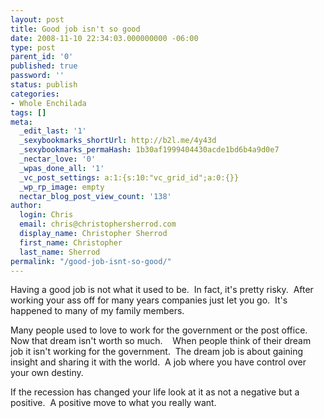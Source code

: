 ```yaml
---
layout: post
title: Good job isn't so good
date: 2008-11-10 22:34:03.000000000 -06:00
type: post
parent_id: '0'
published: true
password: ''
status: publish
categories:
- Whole Enchilada
tags: []
meta:
  _edit_last: '1'
  _sexybookmarks_shortUrl: http://b2l.me/4y43d
  _sexybookmarks_permaHash: 1b30af1999404430acde1bd6b4a9d0e7
  _nectar_love: '0'
  _wpas_done_all: '1'
  _vc_post_settings: a:1:{s:10:"vc_grid_id";a:0:{}}
  _wp_rp_image: empty
  nectar_blog_post_view_count: '138'
author:
  login: Chris
  email: chris@christophersherrod.com
  display_name: Christopher Sherrod
  first_name: Christopher
  last_name: Sherrod
permalink: "/good-job-isnt-so-good/"
---
```

<p>Having a good job is not what it used to be.  In fact, it's pretty risky.  After working your ass off for many years companies just let you go.  It's happened to many of my family members.</p>
<p>Many people used to love to work for the government or the post office.  Now that dream isn't worth so much.    When people think of their dream job it isn't working for the government.  The dream job is about gaining insight and sharing it with the world.  A job where you have control over your own destiny.</p>
<p>If the recession has changed your life look at it as not a negative but a positive.  A positive move to what you really want.</p>
